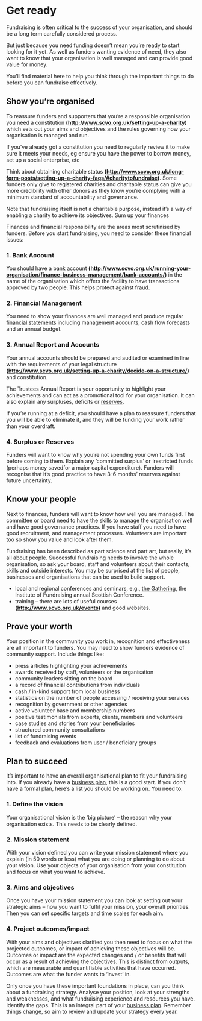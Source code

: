 # Get ready

Fundraising is often critical to the success of your organisation, and should be a long term carefully considered process.

But just because you need funding doesn’t mean you’re ready to start looking for it yet. As well as funders wanting evidence of need, they also want to know that your organisation is well managed and can provide good value for money.

You’ll find material here to help you think through the important things to do before you can fundraise effectively.

## Show you’re organised

To reassure funders and supporters that you’re a responsible organisation you need a constitution **(http://www.scvo.org.uk/setting-up-a-charity)** which sets out your aims and objectives and the rules governing how your organisation is managed and run.

If you’ve already got a constitution you need to regularly review it to make sure it meets your needs, eg ensure you have the power to borrow money, set up a social enterprise, etc

Think about obtaining charitable status **(http://www.scvo.org.uk/long-form-posts/setting-up-a-charity-faqs/#charitytofundraise)**. Some funders only give to registered charities and charitable status can give you more credibility with other donors as they know you’re complying with a minimum standard of accountability and governance.

Note that fundraising itself is not a charitable purpose, instead it’s a way of enabling a charity to achieve its objectives.
Sum up your finances

Finances and financial responsibility are the areas most scrutinised by funders. Before you start fundraising, you need to consider these financial issues:

### 1. Bank Account 

You should have a bank account **(http://www.scvo.org.uk/running-your-organisation/finance-business-management/bank-accounts/)** in the name of the organisation which offers the facility to have transactions approved by two people. This helps protect against fraud.

### 2. Financial Management 

You need to show your finances are well managed and produce regular [financial statements](charity-accounts-financial-reporting.md) including management accounts, cash flow forecasts and an annual budget.

### 3. Annual Report and Accounts

Your annual accounts should be prepared and audited or examined in line with the requirements of your legal structure **(http://www.scvo.org.uk/setting-up-a-charity/decide-on-a-structure/)** and constitution. 

The Trustees Annual Report is your opportunity to highlight your achievements and can act as a promotional tool for your organisation. It can also explain any surpluses, deficits or [reserves](scvo-frontend/content/running-your-organisation/business-planning/reserves.md).

If you’re running at a deficit, you should have a plan to reassure funders that you will be able to eliminate it, and they will be funding your work rather than your overdraft.

### 4. Surplus or Reserves 

Funders will want to know why you’re not spending your own funds first before coming to them. Explain any ‘committed surplus’ or ‘restricted funds (perhaps money savedfor a major capital expenditure). Funders will recognise that it’s good practice to have 3-6 months’ reserves against future uncertainty.

## Know your people

Next to finances, funders will want to know how well you are managed. The committee or board need to have the skills to manage the organisation well and have good governance practices. If you have staff you need to have good recruitment, and management processes. Volunteers are important too so show you value and look after them.

Fundraising has been described as part science and part art, but really, it’s all about people. Successful fundraising needs to involve the whole organisation, so ask your board, staff and volunteers about their contacts, skills and outside interests. You may be surprised at the list of people, businesses and organisations that can be used to build support.

* local and regional conferences and seminars, e.g., [the Gathering](http://gatherscotland.org.uk/), the Institute of Fundraising annual Scottish Conference.
* training – there are lots of useful courses **(http://www.scvo.org.uk/events)** and good websites.

## Prove your worth

Your position in the community you work in, recognition and effectiveness are all important to funders. You may need to show funders evidence of community support. Include things like:

* press articles highlighting your achievements
* awards received by staff, volunteers or the organisation
* community leaders sitting on the board
* a record of financial contributions from individuals
* cash / in-kind support from local business
* statistics on the number of people accessing / receiving your services
* recognition by government or other agencies
* active volunteer base and membership numbers
* positive testimonials from experts, clients, members and volunteers
* case studies and stories from your beneficiaries
* structured community consultations
* list of fundraising events
* feedback and evaluations from user / beneficiary groups

## Plan to succeed

It’s important to have an overall organisational plan to fit your fundraising into. If you already have a [business plan](running-your-organisation/business-planning/writing-business-plan.md), this is a good start. If you don’t have a formal plan, here’s a list you should be working on. You need to:

### 1. Define the vision

Your organisational vision is the ‘big picture’ – the reason why your organisation exists. This needs to be clearly defined.

### 2. Mission statement
With your vision defined you can write your mission statement where you explain (in 50 words or less) what you are doing or planning to do about your vision. Use your objects of your organisation from your constitution and focus on what you want to achieve.

### 3. Aims and objectives
Once you have your mission statement you can look at setting out your strategic aims – how you want to fulfil your mission, your overall priorities. Then you can set specific targets and time scales for each aim.

### 4. Project outcomes/impact
With your aims and objectives clarified you then need to focus on what the projected outcomes, or impact of achieving these objectives will be. Outcomes or impact are the expected changes and / or benefits that will occur as a result of achieving the objectives. This is distinct from outputs, which are measurable and quantifiable activities that have occurred. Outcomes are what the funder wants to ‘invest’ in.

Only once you have these important foundations in place, can you think about a fundraising strategy. Analyse your position, look at your strengths and weaknesses, and what fundraising experience and resources you have. Identify the gaps. This is an integral part of your [business plan](writing-business-plan.md). Remember things change, so aim to review and update your strategy every year.
